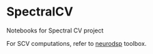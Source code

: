 # SpectralCV

Notebooks for Spectral CV project 

For SCV computations, refer to [neurodsp](https://github.com/voytekresearch/neurodsp) toolbox.

